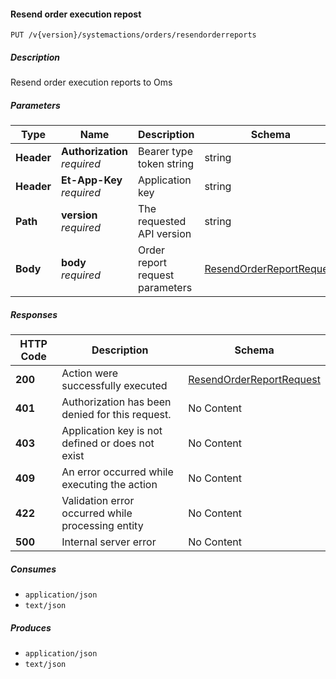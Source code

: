
<a name="systemactions_resendorderreport"></a>
#### Resend order execution repost
```
PUT /v{version}/systemactions/orders/resendorderreports
```


##### Description
Resend order execution reports to Oms


##### Parameters

|Type|Name|Description|Schema|Default|
|---|---|---|---|---|
|**Header**|**Authorization**  <br>*required*|Bearer type token string|string||
|**Header**|**Et-App-Key**  <br>*required*|Application key|string||
|**Path**|**version**  <br>*required*|The requested API version|string|`"1"`|
|**Body**|**body**  <br>*required*|Order report request parameters|[ResendOrderReportRequest](#resendorderreportrequest)||


##### Responses

|HTTP Code|Description|Schema|
|---|---|---|
|**200**|Action were successfully executed|[ResendOrderReportRequest](#resendorderreportrequest)|
|**401**|Authorization has been denied for this request.|No Content|
|**403**|Application key is not defined or does not exist|No Content|
|**409**|An error occurred while executing the action|No Content|
|**422**|Validation error occurred while processing entity|No Content|
|**500**|Internal server error|No Content|


##### Consumes

* `application/json`
* `text/json`


##### Produces

* `application/json`
* `text/json`



